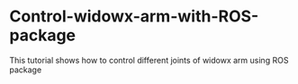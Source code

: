 # Control-widowx-arm-with-ROS-package
This tutorial shows how to control different joints of widowx arm using ROS package
